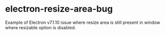 # electron-resize-area-bug
Example of Electron v7.1.10 issue where resize area is still present in window where resizable option is disabled.
